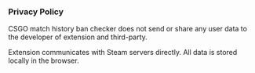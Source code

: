 ### Privacy Policy

CSGO match history ban checker does not send or share any user data to the developer of extension and third-party.

Extension communicates with Steam servers directly. All data is stored locally in the browser.
